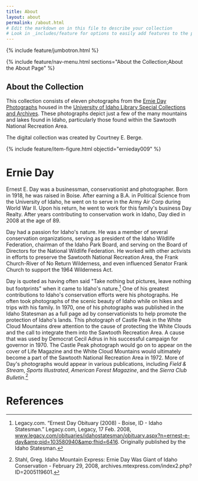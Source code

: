 ```yaml
---
title: About
layout: about
permalink: /about.html
# Edit the markdown on in this file to describe your collection
# Look in _includes/feature for options to easily add features to the page
---
```


{% include feature/jumbotron.html %} 

{% include feature/nav-menu.html sections="About the Collection;About the About Page" %}

## About the Collection

This collection consists of eleven photographs from the [Ernie Day Photographs](http://archiveswest.orbiscascade.org/ark:/80444/xv39776) housed in the [University of Idaho Library Special Collections and Archives](https://www.lib.uidaho.edu/special-collections/). These photographs depict just a few of the many mountains and lakes found in Idaho, particularly those found within the Sawtooth National Recreation Area.  

The digital collection was created by Courtney E. Berge.

{% include feature/item-figure.html objectid="ernieday009" %}

# Ernie Day 

Ernest E. Day was a businessman, conservationist and photographer. Born in 1918, he was raised in Boise. After earning a B.A. in Political Science from the University of Idaho, he went on to serve in the Army Air Corp during World War II. Upon his return, he went to work for this family's business Day Realty. After years contributing to conservation work in Idaho, Day died in 2008 at the age of 89.

Day had a passion for Idaho's nature. He was a member of several conservation organizations, serving as president of the Idaho Wildlife Federation, chairman of the Idaho Park Board, and serving on the Board of Directors for the National Wildlife Federation. He worked with other activists in efforts to preserve the Sawtooth National Recreation Area, the Frank Church-River of No Return Wilderness, and even influenced Senator Frank Church to support the 1964 Wilderness Act.

Day is quoted as having often said "Take nothing but pictures, leave nothing but footprints" when it came to Idaho's nature.[^1] One of his greatest contributions to Idaho's conservation efforts were his photographs. He often took photographs of the scenic beauty of Idaho while on hikes and trips with his family. In 1970, one of his photographs was published in the Idaho Statesman as a full page ad by conservationists to help promote the protection of Idaho's lands. This photograph of Castle Peak in the White Cloud Mountains drew attention to the cause of protecting the White Clouds and the call to integrate them into the Sawtooth Recreation Area. A cause that was used by Democrat Cecil Adrus in his successful campaign for governor in 1970. The Castle Peak photograph would go on to appear on the cover of Life Magazine and the White Cloud Mountains would ultimately become a part of the Sawtooth National Recreation Area in 1972. More of Day's photographs would appear in various publications, including *Field & Stream*, *Sports Illustrated*, *American Forest Magazine*, and the *Sierra Club Bulletin*.[^2]


# References

[^1]: Legacy.com. “Ernest Day Obituary (2008) - Boise, ID - Idaho Statesman.” Legacy.com, Legacy, 17 Feb. 2008, www.legacy.com/obituaries/idahostatesman/obituary.aspx?n=ernest-e-day&amp;pid=103580940&amp;fhid=6416. Originally published by the Idaho Statesman.

[^2]: Stahl, Greg. Idaho Mountain Express: Ernie Day Was Giant of Idaho Conservation - February 29, 2008, archives.mtexpress.com/index2.php?ID=2005119601. 



